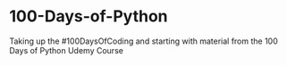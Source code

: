 # 100-Days-of-Python
Taking up the #100DaysOfCoding and starting with material from the 100 Days of Python Udemy Course
